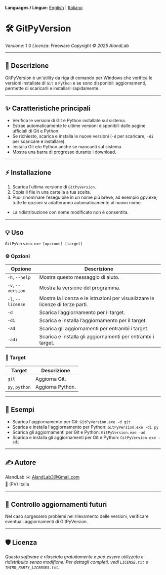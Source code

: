 **Languages / Lingue:** [English](README.md) | [Italiano](README_it.md)
# 🛠️ GitPyVersion

*Versione*: 1.0
*Licenza*: Freeware
*Copyright © 2025 AlandLab*

---

## 📝 Descrizione

GitPyVersion è un'utility da riga di comando per Windows che verifica le versioni installate di `Git` e `Python` e se sono disponibili aggiornamenti, permette di scaricarli e installarli rapidamente.

---

## ✨ Caratteristiche principali

- Verifica le versioni di Git e Python installate sul sistema.
- Estrae automaticamente le ultime versioni disponibili dalle pagine ufficiali di Git e Python.
- Se richiesto, scarica e installa le nuove versioni (`-d` per scaricare, `-di` per scaricare e installare).
- Installa Git e/o Python anche se mancanti sul sistema.
- Mostra una barra di progresso durante i download.

---

## ⚡ Installazione

1. Scarica l’ultima versione di `GitPyVersion`.
2. Copia il file in una cartella a tua scelta.
3. Puoi rinominare l'eseguibile in un nome più breve, ad esempio gpv.exe, tutte le opzioni si adatteranno automaticamente al nuovo nome.

* La ridistribuzione con nome modificato non è consentita.

---

## 💡 Uso
```
GitPyVersion.exe [opzione] [target]
```

### ⚙️ Opzioni

| Opzione           | Descrizione                                                                   |
| ----------------- | ----------------------------------------------------------------------------- |
| `-h`, `--help`    | Mostra questo messaggio di aiuto.                                             |
| `-v`, `--version` | Mostra la versione del programma.                                             |
| `-l`, `--license` | Mostra la licenza e le istruzioni per visualizzare le licenze di terze parti. |
| `-d`              | Scarica l’aggiornamento per il target.                                        |
| `-di`             | Scarica e installa l’aggiornamento per il target.                             |
| `-ad`             | Scarica gli aggiornamenti per entrambi i target.                              |
| `-adi`            | Scarica e installa gli aggiornamenti per entrambi i target.                   |

### 🎯 Target

| Target         | Descrizione      |
| -------------- | ---------------- |
| `git`          | Aggiorna Git.    |
| `py`, `python` | Aggiorna Python. |

---

## 📌 Esempi

- Scarica l'aggiornamento per Git: `GitPyVersion.exe -d git`  
- Scarica e installa l'aggiornamento per Python: `GitPyVersion.exe -di py`  
- Scarica gli aggiornamenti per Git e Python: `GitPyVersion.exe -ad`  
- Scarica e installa gli aggiornamenti per Git e Python: `GitPyVersion.exe -adi`

---

## ✍️ Autore

AlandLab
✉️ [AlandLab3@Gmail.com](mailto:AlandLab3@Gmail.com)  
📍 (PV) Italia

---

## 🔄 Controllo aggiornamenti futuri

Nel caso sorgessero problemi nel rilevamento delle versioni, verificare eventuali aggiornamenti di GitPyVersion.

---

## 🛡️ Licenza

*Questo software è rilasciato gratuitamente e può essere utilizzato e ridistribuito senza modifiche.*
*Per dettagli completi, vedi `LICENSE.txt` e `THIRD_PARTY_LICENSES.txt`.*
